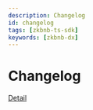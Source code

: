 ```yaml
---
description: Changelog
id: changelog
tags: [zkbnb-ts-sdk]
keywords: [zkbnb-dx]
---
```

# Changelog
[Detail](https://github.com/bnb-chain/zkbnb-js-sdk/blob/master/docs/CHANGELOG.md)
